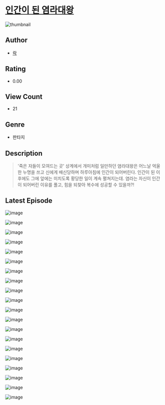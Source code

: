 # [인간이 된 염라대왕](https://comic.naver.com/challenge/list?titleId=810666)
![thumbnail](https://image-comic.pstatic.net/user_contents_data/challenge_comic/2023/05/25/353488/upload_7291998933473244002_480x623.jpeg)

## Author
- [락](https://comic.naver.com/artistTitle?id=353488)

## Rating
- 0.00

## View Count
- 21

## Genre
- 판타지

## Description
> '죽은 자들이 모여드는 곳' 상계에서 개미처럼 일만하던 염라대왕은 어느날 억울한 누명을 쓰고 신에게 배신당하며 하루아침에 인간이 되어버린다. 인간이 된 이후에도 그에 앞에는 미치도록 황당한 일이 계속 펼쳐지는데. 염라는 자신이 인간이 되어버린 이유를 풀고, 힘을 되찾아 복수에 성공할 수 있을까?!


## Latest Episode
![image](https://image-comic.pstatic.net/user_contents_data/challenge_comic/2023/05/25/353488/upload_7364849052059526497.jpeg)

![image](https://image-comic.pstatic.net/user_contents_data/challenge_comic/2023/05/25/353488/upload_4062636525725366118.jpeg)

![image](https://image-comic.pstatic.net/user_contents_data/challenge_comic/2023/05/25/353488/upload_7005130844393660772.jpeg)

![image](https://image-comic.pstatic.net/user_contents_data/challenge_comic/2023/05/25/353488/upload_3978707298380362041.jpeg)

![image](https://image-comic.pstatic.net/user_contents_data/challenge_comic/2023/05/25/353488/upload_3847544365885962552.jpeg)

![image](https://image-comic.pstatic.net/user_contents_data/challenge_comic/2023/05/25/353488/upload_4063988925007934564.jpeg)

![image](https://image-comic.pstatic.net/user_contents_data/challenge_comic/2023/05/25/353488/upload_3486966094565357667.jpeg)

![image](https://image-comic.pstatic.net/user_contents_data/challenge_comic/2023/05/25/353488/upload_7292842057061655907.jpeg)

![image](https://image-comic.pstatic.net/user_contents_data/challenge_comic/2023/05/25/353488/upload_7293127922300762465.jpeg)

![image](https://image-comic.pstatic.net/user_contents_data/challenge_comic/2023/05/25/353488/upload_7233402433500034914.jpeg)

![image](https://image-comic.pstatic.net/user_contents_data/challenge_comic/2023/05/25/353488/upload_3631088992141075044.jpeg)

![image](https://image-comic.pstatic.net/user_contents_data/challenge_comic/2023/05/25/353488/upload_3907213771074058034.jpeg)

![image](https://image-comic.pstatic.net/user_contents_data/challenge_comic/2023/05/25/353488/upload_3690199850418529894.jpeg)

![image](https://image-comic.pstatic.net/user_contents_data/challenge_comic/2023/05/25/353488/upload_3473229007529784417.jpeg)

![image](https://image-comic.pstatic.net/user_contents_data/challenge_comic/2023/05/25/353488/upload_7291952745381310817.jpeg)

![image](https://image-comic.pstatic.net/user_contents_data/challenge_comic/2023/05/25/353488/upload_3559022627843892279.jpeg)

![image](https://image-comic.pstatic.net/user_contents_data/challenge_comic/2023/05/25/353488/upload_7148449989557432630.jpeg)

![image](https://image-comic.pstatic.net/user_contents_data/challenge_comic/2023/05/25/353488/upload_4122255147032404793.jpeg)

![image](https://image-comic.pstatic.net/user_contents_data/challenge_comic/2023/05/25/353488/upload_3559640515428365412.jpeg)

![image](https://image-comic.pstatic.net/user_contents_data/challenge_comic/2023/05/25/353488/upload_7162466370484319024.jpeg)
